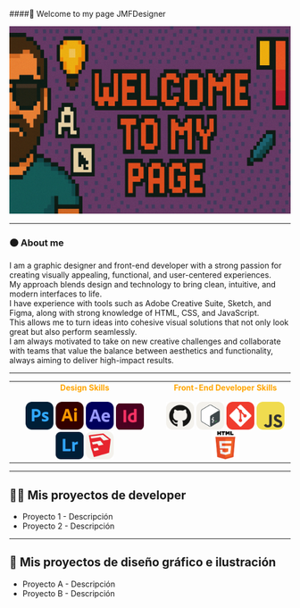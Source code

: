 ####👋 Welcome to my page JMFDesigner

![Banner](Gifs/Gif.png)

---

### 🟠 About me

I am a graphic designer and front-end developer with a strong passion for creating visually appealing, functional, and user-centered experiences.  
My approach blends design and technology to bring clean, intuitive, and modern interfaces to life.  
I have experience with tools such as Adobe Creative Suite, Sketch, and Figma, along with strong knowledge of HTML, CSS, and JavaScript.  
This allows me to turn ideas into cohesive visual solutions that not only look great but also perform seamlessly.  
I am always motivated to take on new creative challenges and collaborate with teams that value the balance between aesthetics and functionality, always aiming to deliver high-impact results.

---

<table>
  <tr>
    <td align="center">
      <strong><span style="color:orange">Design Skills</span></strong><br><br>
      <img src="Iconos/Photoshop.svg" width="50px">
      <img src="Iconos/Illustrator.svg" width="50px">
      <img src="Iconos/AfterEffects.svg" width="50px">
      <img src="Iconos/AdobeIndesing.png" width="50px">
      <img src="Iconos/AdobeLigthroom.png" width="50px">
      <img src="Iconos/Sketchup-Light.svg" width="50px">
    </td>
    <td align="center">
      <strong><span style="color:orange">Front-End Developer Skills</span></strong><br><br>
      <img src="Iconos/Github-Light.svg" width="50px">
      <img src="Iconos/Bash-Light.svg" width="50px">
      <img src="Iconos/Git.svg" width="50px">
      <img src="Iconos/JavaScript.svg" width="50px">
      <img src="Iconos/HTML5.png" width="50px">
    </td>
  </tr>
</table>

---

## 👨‍💻 Mis proyectos de developer

- Proyecto 1 - Descripción  
- Proyecto 2 - Descripción

---

## 🎨 Mis proyectos de diseño gráfico e ilustración

- Proyecto A - Descripción  
- Proyecto B - Descripción

<!--
**JMFDesigner/JMFDesigner** is a ✨ _special_ ✨ repository because its `README.md` (this file) appears on your GitHub profile.

Here are some ideas to get you started:

- 🔭 I’m currently working on ...
- 🌱 I’m currently learning ...
- 👯 I’m looking to collaborate on ...
- 🤔 I’m looking for help with ...
- 💬 Ask me about ...
- 📫 How to reach me: ...
- 😄 Pronouns: ...
- ⚡ Fun fact: ...
-->
